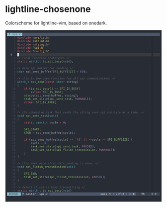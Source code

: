 # lightline-chosenone

Colorscheme for lightline-vim, based on onedark.

![screenshot](screenshot.png)

